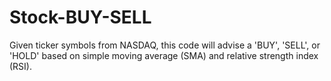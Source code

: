 # Stock-BUY-SELL
Given ticker symbols from NASDAQ, this code will advise a 'BUY', 'SELL', or 'HOLD' based on simple moving average (SMA) and relative strength index (RSI).
